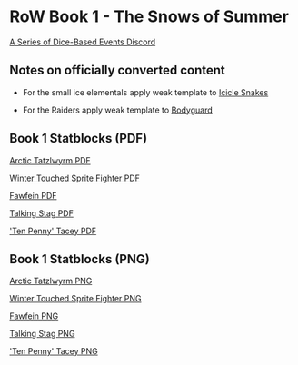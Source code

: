 # RoW Book 1 - The Snows of Summer

[A Series of Dice-Based Events Discord](https://discord.gg/UQ8UD3H)

## Notes on officially converted content

- For the small ice elementals apply weak template to [Icicle Snakes](http://2e.aonprd.com/Monsters.aspx?ID=663)

- For the Raiders apply weak template to [Bodyguard](http://2e.aonprd.com/NPCs.aspx?ID=921)

## Book 1 Statblocks (PDF)
[Arctic Tatzlwyrm PDF](./Statblocks/arctic_tatzlewyrm.pdf)

[Winter Touched Sprite Fighter PDF](./Statblocks/winter_touched_sprite_fighter.pdf)

[Fawfein PDF](./Statblocks/Fawfein.pdf)

[Talking Stag PDF](./Statblocks/talking_stag.pdf)

['Ten Penny' Tacey PDF](./Statblocks/ten_penny_tacey.pdf)


## Book 1 Statblocks (PNG)
[Arctic Tatzlwyrm PNG](./Statblocks/arctic_tatzlewyrm.png)

[Winter Touched Sprite Fighter PNG](./Statblocks/winter_touched_sprite_fighter.png)

[Fawfein PNG](./Statblocks/Fawfein.png)

[Talking Stag PNG](./Statblocks/talking_stag.png)

['Ten Penny' Tacey PNG](./Statblocks/ten_penny_tacey.png)
